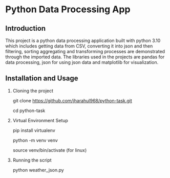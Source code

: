 # Python Data Processing App

## Introduction

This project is a python data processing application built with python 3.10 which includes getting data from CSV, converting it into json and then filtering, sorting aggregating and transforming processes are demonstrated through the imported data.
The libraries used in the projects are pandas for data processing, json for using json data and matplotlib for visualization.

## Installation and Usage

1. Cloning the project

   git clone https://github.com/jharahul968/python-task.git

   cd python-task

2. Virtual Environment Setup

   pip install virtualenv

   python -m venv venv

   source venv/bin/activate (for linux)

3. Running the script

   python weather_json.py
